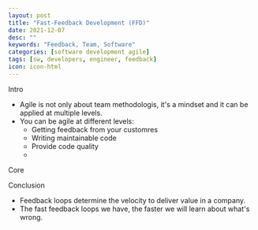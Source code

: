 ```yaml
---
layout: post
title: "Fast-Feedback Development (FFD)"
date: 2021-12-07
desc: ""
keywords: "Feedback, Team, Software"
categories: [software development agile]
tags: [sw, developers, engineer, feedback]
icon: icon-html
---
```


Intro
- Agile is not only about team methodologis, it's a mindset and it can be applied at  multiple levels.
- You can be agile at different levels:
  - Getting feedback from your customres
  - Writing maintainable code
  - Provide code quality
  - 

Core

Conclusion
- Feedback loops determine the velocity to deliver value in a company.  
- The fast feedback loops we have, the faster we will learn about what's wrong.